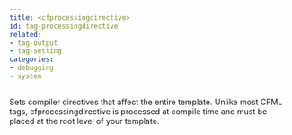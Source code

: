 ```yaml
---
title: <cfprocessingdirective>
id: tag-processingdirective
related:
- tag-output
- tag-setting
categories:
- debugging
- system
---
```


Sets compiler directives that affect the entire template. Unlike most CFML tags, cfprocessingdirective is processed at compile time and must be placed at the root level of your template.
